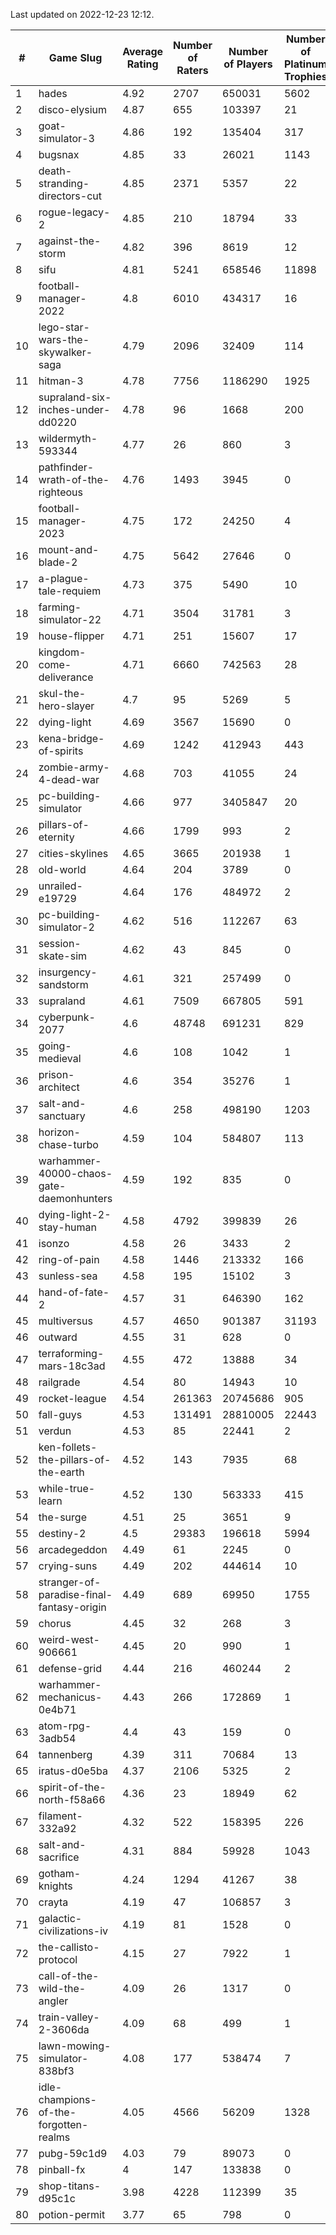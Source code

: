 Last updated on 2022-12-23 12:12.


|#|Game Slug|Average Rating|Number of Raters|Number of Players|Number of Platinum Trophies|Max Rarity (%)|
|---|---|---|---|---|---|---|
|1|hades|4.92|2707|650031|5602|89|
|2|disco-elysium|4.87|655|103397|21|28|
|3|goat-simulator-3|4.86|192|135404|317|91|
|4|bugsnax|4.85|33|26021|1143|97|
|5|death-stranding-directors-cut|4.85|2371|5357|22|92|
|6|rogue-legacy-2|4.85|210|18794|33|2|
|7|against-the-storm|4.82|396|8619|12|33|
|8|sifu|4.81|5241|658546|11898|96|
|9|football-manager-2022|4.8|6010|434317|16|49|
|10|lego-star-wars-the-skywalker-saga|4.79|2096|32409|114|97|
|11|hitman-3|4.78|7756|1186290|1925|48|
|12|supraland-six-inches-under-dd0220|4.78|96|1668|200|99|
|13|wildermyth-593344|4.77|26|860|3|9|
|14|pathfinder-wrath-of-the-righteous|4.76|1493|3945|0|46|
|15|football-manager-2023|4.75|172|24250|4|79|
|16|mount-and-blade-2|4.75|5642|27646|0|17|
|17|a-plague-tale-requiem|4.73|375|5490|10|92|
|18|farming-simulator-22|4.71|3504|31781|3|79|
|19|house-flipper|4.71|251|15607|17|94|
|20|kingdom-come-deliverance|4.71|6660|742563|28|30|
|21|skul-the-hero-slayer|4.7|95|5269|5|96|
|22|dying-light|4.69|3567|15690|0|96|
|23|kena-bridge-of-spirits|4.69|1242|412943|443|94|
|24|zombie-army-4-dead-war|4.68|703|41055|24|67|
|25|pc-building-simulator|4.66|977|3405847|20|48|
|26|pillars-of-eternity|4.66|1799|993|2|80|
|27|cities-skylines|4.65|3665|201938|1|72|
|28|old-world|4.64|204|3789|0|84|
|29|unrailed-e19729|4.64|176|484972|2|6|
|30|pc-building-simulator-2|4.62|516|112267|63|75|
|31|session-skate-sim|4.62|43|845|0|25|
|32|insurgency-sandstorm|4.61|321|257499|0|6|
|33|supraland|4.61|7509|667805|591|99|
|34|cyberpunk-2077|4.6|48748|691231|829|63|
|35|going-medieval|4.6|108|1042|1|67|
|36|prison-architect|4.6|354|35276|1|32|
|37|salt-and-sanctuary|4.6|258|498190|1203|83|
|38|horizon-chase-turbo|4.59|104|584807|113|87|
|39|warhammer-40000-chaos-gate-daemonhunters|4.59|192|835|0|60|
|40|dying-light-2-stay-human|4.58|4792|399839|26|3|
|41|isonzo|4.58|26|3433|2|59|
|42|ring-of-pain|4.58|1446|213332|166|96|
|43|sunless-sea|4.58|195|15102|3|37|
|44|hand-of-fate-2|4.57|31|646390|162|72|
|45|multiversus|4.57|4650|901387|31193|77|
|46|outward|4.55|31|628|0|75|
|47|terraforming-mars-18c3ad|4.55|472|13888|34|50|
|48|railgrade|4.54|80|14943|10|98|
|49|rocket-league|4.54|261363|20745686|905|77|
|50|fall-guys|4.53|131491|28810005|22443|7|
|51|verdun|4.53|85|22441|2|75|
|52|ken-follets-the-pillars-of-the-earth|4.52|143|7935|68|47|
|53|while-true-learn|4.52|130|563333|415|93|
|54|the-surge|4.51|25|3651|9|94|
|55|destiny-2|4.5|29383|196618|5994|94|
|56|arcadegeddon|4.49|61|2245|0|92|
|57|crying-suns|4.49|202|444614|10|65|
|58|stranger-of-paradise-final-fantasy-origin|4.49|689|69950|1755|98|
|59|chorus|4.45|32|268|3|85|
|60|weird-west-906661|4.45|20|990|1|83|
|61|defense-grid|4.44|216|460244|2|80|
|62|warhammer-mechanicus-0e4b71|4.43|266|172869|1|25|
|63|atom-rpg-3adb54|4.4|43|159|0|98|
|64|tannenberg|4.39|311|70684|13|87|
|65|iratus-d0e5ba|4.37|2106|5325|2|86|
|66|spirit-of-the-north-f58a66|4.36|23|18949|62|63|
|67|filament-332a92|4.32|522|158395|226|93|
|68|salt-and-sacrifice|4.31|884|59928|1043|91|
|69|gotham-knights|4.24|1294|41267|38|15|
|70|crayta|4.19|47|106857|3|23|
|71|galactic-civilizations-iv|4.19|81|1528|0|82|
|72|the-callisto-protocol|4.15|27|7922|1|92|
|73|call-of-the-wild-the-angler|4.09|26|1317|0|40|
|74|train-valley-2-3606da|4.09|68|499|1|88|
|75|lawn-mowing-simulator-838bf3|4.08|177|538474|7|86|
|76|idle-champions-of-the-forgotten-realms|4.05|4566|56209|1328|12|
|77|pubg-59c1d9|4.03|79|89073|0|72|
|78|pinball-fx|4|147|133838|0|86|
|79|shop-titans-d95c1c|3.98|4228|112399|35|97|
|80|potion-permit|3.77|65|798|0|98|
